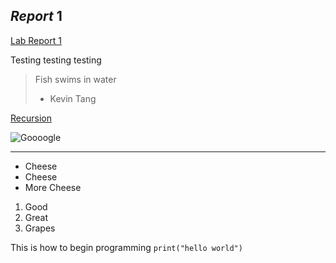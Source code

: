 ## *Report* **1**
[Lab Report 1](lab-report-1-week-2.html)

Testing testing testing
> Fish swims in water
> - Kevin Tang

[Recursion](https://qiwenkevin.github.io/cse15l-lab-reports/index.html)

![Goooogle](https://images.immediate.co.uk/production/volatile/sites/4/2009/07/GettyImages-931270318-43ab672.jpg)

---

- Cheese
- Cheese
- More Cheese

1. Good
2. Great
3. Grapes

This is how to begin programming `print("hello world")`